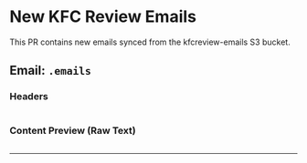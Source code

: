 # New KFC Review Emails

This PR contains new emails synced from the kfcreview-emails S3 bucket.

## Email: `.emails`

### Headers
```
```

### Content Preview (Raw Text)
```
```

---

